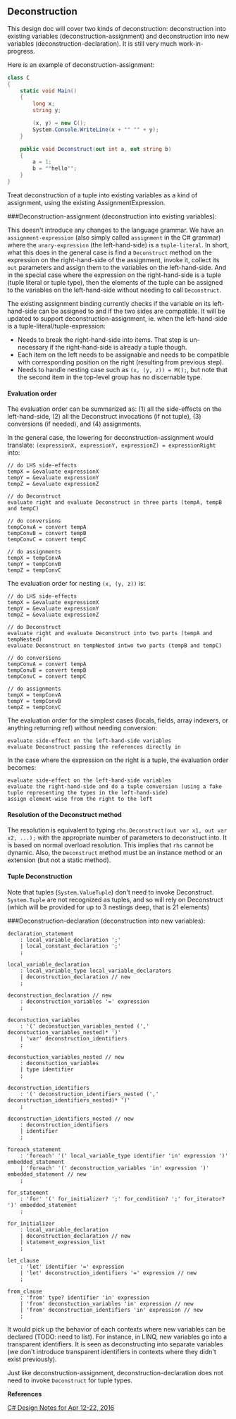 
Deconstruction
--------------

This design doc will cover two kinds of deconstruction: deconstruction into existing variables (deconstruction-assignment) and deconstruction into new variables (deconstruction-declaration).
It is still very much work-in-progress.

Here is an example of deconstruction-assignment:
```C#
class C
{
    static void Main()
    {
        long x;
        string y;

        (x, y) = new C();
        System.Console.WriteLine(x + "" "" + y);
    }

    public void Deconstruct(out int a, out string b)
    {
        a = 1;
        b = ""hello"";
    }
}
```

Treat deconstruction of a tuple into existing variables as a kind of assignment, using the existing AssignmentExpression.


###Deconstruction-assignment (deconstruction into existing variables):

This doesn't introduce any changes to the language grammar. We have an `assignment-expression` (also simply called `assignment` in the C# grammar) where the `unary-expression` (the left-hand-side) is a `tuple-literal`.
In short, what this does in the general case is find a `Deconstruct` method on the expression on the right-hand-side of the assignment, invoke it, collect its `out` parameters and assign them to the variables on the left-hand-side. And in the special case where the expression on the right-hand-side is a tuple (tuple literal or tuple type), then the elements of the tuple can be assigned to the variables on the left-hand-side without needing to call `Deconstruct`.

The existing assignment binding currently checks if the variable on its left-hand-side can be assigned to and if the two sides are compatible.
It will be updated to support deconstruction-assignment, ie. when the left-hand-side is a tuple-literal/tuple-expression:

- Needs to break the right-hand-side into items. That step is un-necessary if the right-hand-side is already a tuple though.
- Each item on the left needs to be assignable and needs to be compatible with corresponding position on the right (resulting from previous step).
- Needs to handle nesting case such as `(x, (y, z)) = M();`, but note that the second item in the top-level group has no discernable type.

#### Evaluation order

The evaluation order can be summarized as: (1) all the side-effects on the left-hand-side, (2) all the Deconstruct invocations (if not tuple), (3) conversions (if needed), and (4) assignments.

In the general case, the lowering for deconstruction-assignment would translate: `(expressionX, expressionY, expressionZ) = expressionRight` into:

```
// do LHS side-effects
tempX = &evaluate expressionX
tempY = &evaluate expressionY
tempZ = &evaluate expressionZ

// do Deconstruct
evaluate right and evaluate Deconstruct in three parts (tempA, tempB and tempC)

// do conversions
tempConvA = convert tempA
tempConvB = convert tempB
tempConvC = convert tempC

// do assignments
tempX = tempConvA
tempY = tempConvB
tempZ = tempConvC
```

The evaluation order for nesting `(x, (y, z))` is:
```
// do LHS side-effects
tempX = &evaluate expressionX
tempY = &evaluate expressionY
tempZ = &evaluate expressionZ

// do Deconstruct
evaluate right and evaluate Deconstruct into two parts (tempA and tempNested)
evaluate Deconstruct on tempNested intwo two parts (tempB and tempC)

// do conversions
tempConvA = convert tempA
tempConvB = convert tempB
tempConvC = convert tempC

// do assignments
tempX = tempConvA
tempY = tempConvB
tempZ = tempConvC
```

The evaluation order for the simplest cases (locals, fields, array indexers, or anything returning ref) without needing conversion:
```
evaluate side-effect on the left-hand-side variables
evaluate Deconstruct passing the references directly in
```

In the case where the expression on the right is a tuple, the evaluation order becomes:
```
evaluate side-effect on the left-hand-side variables
evaluate the right-hand-side and do a tuple conversion (using a fake tuple representing the types in the left-hand-side)
assign element-wise from the right to the left
```

#### Resolution of the Deconstruct method

The resolution is equivalent to typing `rhs.Deconstruct(out var x1, out var x2, ...);` with the appropriate number of parameters to deconstruct into.
It is based on normal overload resolution.
This implies that `rhs` cannot be dynamic.
Also, the `Deconstruct` method must be an instance method or an extension (but not a static method).

#### Tuple Deconstruction

Note that tuples (`System.ValueTuple`) don't need to invoke Deconstruct.
`System.Tuple` are not recognized as tuples, and so will rely on Deconstruct (which will be provided for up to 3 nestings deep, that is 21 elements)


###Deconstruction-declaration (deconstruction into new variables):

```ANTLR
declaration_statement
    : local_variable_declaration ';'
    | local_constant_declaration ';'
    ;

local_variable_declaration
	: local_variable_type local_variable_declarators
	| deconstruction_declaration // new
	;

deconstruction_declaration // new
	: deconstruction_variables '=' expression
	;

deconstuction_variables
	: '(' deconstuction_variables_nested (',' deconstuction_variables_nested)* ')'
	| 'var' deconstruction_identifiers
	;

deconstuction_variables_nested // new
	: deconstuction_variables
	| type identifier
	;

deconstruction_identifiers
	: '(' deconstruction_identifiers_nested (',' deconstruction_identifiers_nested)* ')'
	;

deconstruction_identifiers_nested // new
	: deconstruction_identifiers
	| identifier
	;

foreach_statement
    : 'foreach' '(' local_variable_type identifier 'in' expression ')' embedded_statement
    | 'foreach' '(' deconstruction_variables 'in' expression ')' embedded_statement // new
    ;

for_statement
    : 'for' '(' for_initializer? ';' for_condition? ';' for_iterator? ')' embedded_statement
    ;

for_initializer
    : local_variable_declaration
    | deconstruction_declaration // new
    | statement_expression_list
    ;

let_clause
    : 'let' identifier '=' expression
    | 'let' deconstruction_identifiers '=' expression // new
    ;

from_clause
    : 'from' type? identifier 'in' expression
	| 'from' deconstuction_variables 'in' expression // new
	| 'from' deconstruction_identifiers 'in' expression // new
    ;
```

It would pick up the behavior of each contexts where new variables can be declared (TODO: need to list). For instance, in LINQ, new variables go into a transparent identifiers.
It is seen as deconstructing into separate variables (we don't introduce transparent identifiers in contexts where they didn't exist previously).

Just like deconstruction-assignment, deconstruction-declaration does not need to invoke `Deconstruct` for tuple types.

**References**

[C# Design Notes for Apr 12-22, 2016](https://github.com/dotnet/roslyn/issues/11031)


